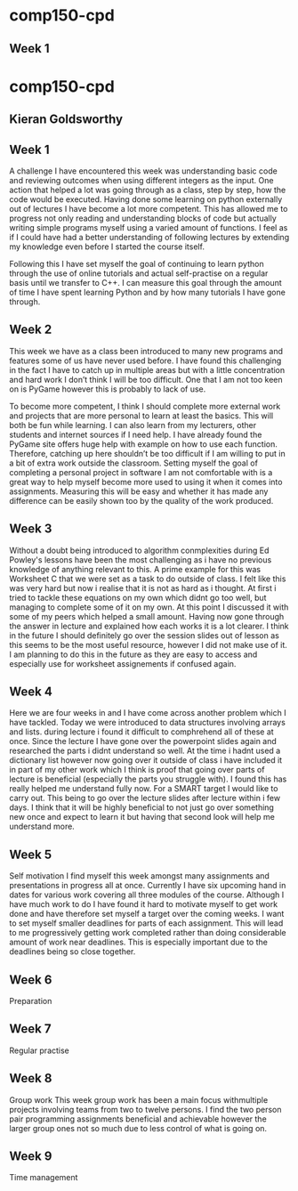 # comp150-cpd

## Week 1

# comp150-cpd 
## Kieran Goldsworthy
## Week 1

A challenge I have encountered this week was understanding basic code and reviewing outcomes when using different integers as the input. One action that helped a lot was going through as a class, step by step, how the code would be executed. Having done some learning on python externally out of lectures I have become a lot more competent. This has allowed me to progress not only reading and understanding blocks of code but actually writing simple programs myself using a varied amount of functions. I feel as if I could have had a better understanding of following lectures by extending my knowledge even before I started the course itself. 

Following this I have set myself the goal of continuing to learn python through the use of online tutorials and actual self-practise on a regular basis until we transfer to C++. I can measure this goal through the amount of time I have spent learning Python and by how many tutorials I have gone through.


## Week 2 

This week we have as a class been introduced to many new programs and features some of us have never used before. I have found this challenging in the fact I have to catch up in multiple areas but with a little concentration and hard work I don’t think I will be too difficult. One that I am not too keen on is PyGame however this is probably to lack of use. 

To become more competent, I think I should complete more external work and projects that are more personal to learn at least the basics. This will both be fun while learning. I can also learn from my lecturers, other students and internet sources if I need help. I have already found the PyGame site offers huge help with example on how to use each function. Therefore, catching up here shouldn’t be too difficult if I am willing to put in a bit of extra work outside the classroom. Setting myself the goal of completing a personal project in software I am not comfortable with is a great way to help myself become more used to using it when it comes into assignments. Measuring this will be easy and whether it has made any difference can be easily shown too by the quality of the work produced. 

## Week 3 

Without a doubt being introduced to algorithm conmplexities during Ed Powley's lessons have been the most challenging as i have no previous knowledge of anything relevant to this. A prime example for this was Worksheet C that we were set as a task to do outside of class. I felt like this was very hard but now i realise that it is not as hard as i thought. At first i tried to tackle these equations on my own which didnt go too well, but managing to complete some of it on my own. At this point I discussed it with some of my peers which helped a small amount. Having now gone through the answer in lecture and explained how each works it is a lot clearer. I think in the future I should definitely go over the session slides out of lesson as this seems to be the most useful resource, however I did not make use of it. I am planning to do this in the future as they are easy to access and especially use for worksheet assignements if confused again. 

## Week 4

Here we are four weeks in  and I have come across another problem which I have tackled. Today we were introduced to data structures involving arrays and lists. during lecture i found it difficult to comphrehend all of these at once. Since the lecture I have gone over the powerpoint slides again and researched the parts i didnt understand so well. At the time i hadnt used a dictionary list however now going over it outside of class i have included it in part of my other work which I think is proof that going over parts of lecture is beneficial (especially the parts you struggle with). I found this has really helped me understand fully now. For a SMART target I would like to carry out. This being to go over the lecture slides after lecture within i few days. I think that it will be highly beneficial to not just go over something new once and expect to learn it but having that second look will help me understand more. 

## Week 5 

Self motivation
I find myself this week amongst many assignments and presentations in progress all at once. Currently I have six upcoming hand in dates for various work covering all three modules of the course. Although I have much work to do I have found it hard to motivate myself to get work done and have therefore set myself a target over the coming weeks. I want to set myself smaller deadlines for parts of each assignment. This will lead to me progressively getting work completed rather than doing considerable amount of work near deadlines. This is especially important due to the deadlines being so close together. 

## Week 6
Preparation



## Week 7

Regular practise

## Week 8 

Group work
This week group work has been a main focus withmultiple projects involving teams from two to twelve persons. I find the two person pair programming assignments beneficial and achievable however the larger group ones not so much due to less control of what is going on. 

## Week 9

Time management 
